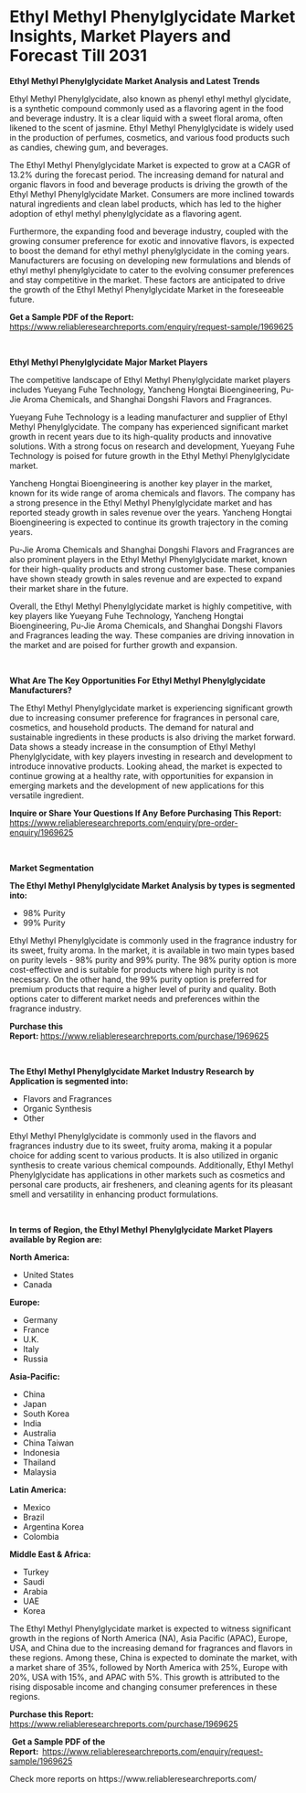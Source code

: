 <p><h1>Ethyl Methyl Phenylglycidate Market Insights, Market Players and Forecast Till 2031</h1></p><p><strong>Ethyl Methyl Phenylglycidate Market Analysis and Latest Trends</strong></p>
<p><p>Ethyl Methyl Phenylglycidate, also known as phenyl ethyl methyl glycidate, is a synthetic compound commonly used as a flavoring agent in the food and beverage industry. It is a clear liquid with a sweet floral aroma, often likened to the scent of jasmine. Ethyl Methyl Phenylglycidate is widely used in the production of perfumes, cosmetics, and various food products such as candies, chewing gum, and beverages.</p><p>The Ethyl Methyl Phenylglycidate Market is expected to grow at a CAGR of 13.2% during the forecast period. The increasing demand for natural and organic flavors in food and beverage products is driving the growth of the Ethyl Methyl Phenylglycidate Market. Consumers are more inclined towards natural ingredients and clean label products, which has led to the higher adoption of ethyl methyl phenylglycidate as a flavoring agent.</p><p>Furthermore, the expanding food and beverage industry, coupled with the growing consumer preference for exotic and innovative flavors, is expected to boost the demand for ethyl methyl phenylglycidate in the coming years. Manufacturers are focusing on developing new formulations and blends of ethyl methyl phenylglycidate to cater to the evolving consumer preferences and stay competitive in the market. These factors are anticipated to drive the growth of the Ethyl Methyl Phenylglycidate Market in the foreseeable future.</p></p>
<p><strong>Get a Sample PDF of the Report:&nbsp;</strong> <a href="https://www.reliableresearchreports.com/enquiry/request-sample/1969625">https://www.reliableresearchreports.com/enquiry/request-sample/1969625</a></p>
<p>&nbsp;</p>
<p><strong>Ethyl Methyl Phenylglycidate Major Market Players</strong></p>
<p><p>The competitive landscape of Ethyl Methyl Phenylglycidate market players includes Yueyang Fuhe Technology, Yancheng Hongtai Bioengineering, Pu-Jie Aroma Chemicals, and Shanghai Dongshi Flavors and Fragrances. </p><p>Yueyang Fuhe Technology is a leading manufacturer and supplier of Ethyl Methyl Phenylglycidate. The company has experienced significant market growth in recent years due to its high-quality products and innovative solutions. With a strong focus on research and development, Yueyang Fuhe Technology is poised for future growth in the Ethyl Methyl Phenylglycidate market.</p><p>Yancheng Hongtai Bioengineering is another key player in the market, known for its wide range of aroma chemicals and flavors. The company has a strong presence in the Ethyl Methyl Phenylglycidate market and has reported steady growth in sales revenue over the years. Yancheng Hongtai Bioengineering is expected to continue its growth trajectory in the coming years.</p><p>Pu-Jie Aroma Chemicals and Shanghai Dongshi Flavors and Fragrances are also prominent players in the Ethyl Methyl Phenylglycidate market, known for their high-quality products and strong customer base. These companies have shown steady growth in sales revenue and are expected to expand their market share in the future.</p><p>Overall, the Ethyl Methyl Phenylglycidate market is highly competitive, with key players like Yueyang Fuhe Technology, Yancheng Hongtai Bioengineering, Pu-Jie Aroma Chemicals, and Shanghai Dongshi Flavors and Fragrances leading the way. These companies are driving innovation in the market and are poised for further growth and expansion.</p></p>
<p>&nbsp;</p>
<p><strong>What Are The Key Opportunities For Ethyl Methyl Phenylglycidate Manufacturers?</strong></p>
<p><p>The Ethyl Methyl Phenylglycidate market is experiencing significant growth due to increasing consumer preference for fragrances in personal care, cosmetics, and household products. The demand for natural and sustainable ingredients in these products is also driving the market forward. Data shows a steady increase in the consumption of Ethyl Methyl Phenylglycidate, with key players investing in research and development to introduce innovative products. Looking ahead, the market is expected to continue growing at a healthy rate, with opportunities for expansion in emerging markets and the development of new applications for this versatile ingredient.</p></p>
<p><strong>Inquire or Share Your Questions If Any Before Purchasing This Report:</strong> <a href="https://www.reliableresearchreports.com/enquiry/pre-order-enquiry/1969625">https://www.reliableresearchreports.com/enquiry/pre-order-enquiry/1969625</a></p>
<p>&nbsp;</p>
<p><strong>Market Segmentation</strong></p>
<p><strong>The Ethyl Methyl Phenylglycidate Market Analysis by types is segmented into:</strong></p>
<p><ul><li>98% Purity</li><li>99% Purity</li></ul></p>
<p><p>Ethyl Methyl Phenylglycidate is commonly used in the fragrance industry for its sweet, fruity aroma. In the market, it is available in two main types based on purity levels - 98% purity and 99% purity. The 98% purity option is more cost-effective and is suitable for products where high purity is not necessary. On the other hand, the 99% purity option is preferred for premium products that require a higher level of purity and quality. Both options cater to different market needs and preferences within the fragrance industry.</p></p>
<p><strong>Purchase this Report:&nbsp;</strong><a href="https://www.reliableresearchreports.com/purchase/1969625">https://www.reliableresearchreports.com/purchase/1969625</a></p>
<p>&nbsp;</p>
<p><strong>The Ethyl Methyl Phenylglycidate Market Industry Research by Application is segmented into:</strong></p>
<p><ul><li>Flavors and Fragrances</li><li>Organic Synthesis</li><li>Other</li></ul></p>
<p><p>Ethyl Methyl Phenylglycidate is commonly used in the flavors and fragrances industry due to its sweet, fruity aroma, making it a popular choice for adding scent to various products. It is also utilized in organic synthesis to create various chemical compounds. Additionally, Ethyl Methyl Phenylglycidate has applications in other markets such as cosmetics and personal care products, air fresheners, and cleaning agents for its pleasant smell and versatility in enhancing product formulations.</p></p>
<p>&nbsp;</p>
<p><strong>In terms of Region, the Ethyl Methyl Phenylglycidate Market Players available by Region are:</strong></p>
<p>
    <p> <strong> North America: </strong>
        <ul>
            <li>United States</li>
            <li>Canada</li>
        </ul>
        </p> 
    <p> <strong> Europe: </strong>
        <ul>
            <li>Germany</li>
            <li>France</li>
            <li>U.K.</li>
            <li>Italy</li>
            <li>Russia</li>
        </ul>
        </p> 
    <p> <strong> Asia-Pacific: </strong>
        <ul>
            <li>China</li>
            <li>Japan</li>
            <li>South Korea</li>
            <li>India</li>
            <li>Australia</li>
            <li>China Taiwan</li>
            <li>Indonesia</li>
            <li>Thailand</li>
            <li>Malaysia</li>
        </ul>
        </p> 
    <p> <strong> Latin America: </strong>
        <ul>
            <li>Mexico</li>
            <li>Brazil</li>
            <li>Argentina Korea</li>
            <li>Colombia</li>
        </ul>
        </p> 
    <p> <strong> Middle East & Africa: </strong>
        <ul>
            <li>Turkey</li>
            <li>Saudi</li>
            <li>Arabia</li>
            <li>UAE</li>
            <li>Korea</li>
        </ul>
    </p>
    </p>
<p><p>The Ethyl Methyl Phenylglycidate market is expected to witness significant growth in the regions of North America (NA), Asia Pacific (APAC), Europe, USA, and China due to the increasing demand for fragrances and flavors in these regions. Among these, China is expected to dominate the market, with a market share of 35%, followed by North America with 25%, Europe with 20%, USA with 15%, and APAC with 5%. This growth is attributed to the rising disposable income and changing consumer preferences in these regions.</p></p>
<p><strong>Purchase this Report: </strong><a href="https://www.reliableresearchreports.com/purchase/1969625">https://www.reliableresearchreports.com/purchase/1969625</a></p>
<p>&nbsp;<strong>Get a Sample PDF of the Report:&nbsp;&nbsp;</strong><a href="https://www.reliableresearchreports.com/enquiry/request-sample/1969625">https://www.reliableresearchreports.com/enquiry/request-sample/1969625</a></p>
<p><strong></strong></p>
<p>Check more reports on https://www.reliableresearchreports.com/</p>